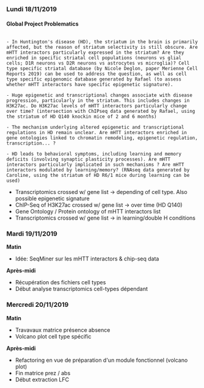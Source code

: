 ### Lundi 18/11/2019

#### Global Project Problematics
```

- In Huntington's disease (HD), the striatum in the brain is primarily affected, but the reason of striatum selectivity is still obscure. Are mHTT interactors particularly expressed in the striatum? Are they enriched in specific striatal cell populations (neurons vs glial cells; D1R neurons vs D2R neurons vs astrocytes vs microglia)? Cell type specific striatal database (by Nicole Deglon, paper Merienne Cell Reports 2019) can be used to address the question, as well as cell type specific epigenomic database generated by Rafael (to assess whether mHTT interactors have specific epigenetic signature).

- Huge epigenetic and transcriptional changes associate with disease progression, particularly in the striatum. This includes changes in H3K27ac. Do H3K27ac levels of mHTT interactors particularly change over time? (intersection with ChIPseq data generated by Rafael, using the striatum of HD Q140 knockin mice of 2 and 6 months)

- The mechanism underlying altered epigenetic and transcriptional regulations in HD remain unclear. Are mHTT interactors enriched in gene ontologies linked to chromatin remodeling, epigenetic regulation, transcription... ?

- HD leads to behavioral symptoms, including learning and memory deficits (involving synaptic plasticity processes). Are mHTT interactors particularly implicated in such mechanisms ? Are mHTT interactors modulated by learning/memory? (RNAseq data generated by Caroline, using the striatum of HD R6/1 mice during learning can be used)

```
* Transcriptomics crossed w/ gene list -> depending of cell type. Also possible epigenetic signature  
* ChIP-Seq of H3K27ac crossed w/ gene list  -> over time (HD Q140)
* Gene Ontology / Protein ontology of mHTT interactors list  
* Transcriptomics crossed w/ gene list ->  in learning/double H conditions

### Mardi 19/11/2019
**Matin** 
* Idée: SeqMiner sur les mHTT interactors & chip-seq data

**Après-midi**
* Récupération des fichiers cell types
* Début analyse transcriptomics cell-types dépendant

### Mercredi 20/11/2019
**Matin**
* Travavaux matrice présence absence
* Volcano plot cell type spécific

**Après-midi**
* Refactoring en vue de préparation d'un module fonctionnel (volcano plot)
* Fin matrice prez / abs
* Début extraction LFC